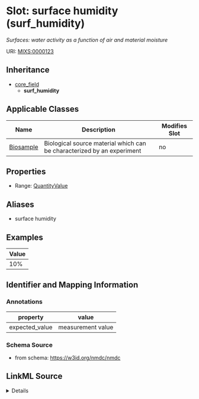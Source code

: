 # Slot: surface humidity (surf_humidity)


_Surfaces: water activity as a function of air and material moisture_



URI: [MIXS:0000123](https://w3id.org/mixs/0000123)




## Inheritance

* [core_field](core_field.md)
    * **surf_humidity**





## Applicable Classes

| Name | Description | Modifies Slot |
| --- | --- | --- |
[Biosample](Biosample.md) | Biological source material which can be characterized by an experiment |  no  |







## Properties

* Range: [QuantityValue](QuantityValue.md)



## Aliases


* surface humidity




## Examples

| Value |
| --- |
| 10% |

## Identifier and Mapping Information





### Annotations

| property | value |
| --- | --- |
| expected_value | measurement value || preferred_unit | percentage || occurrence | 1 |



### Schema Source


* from schema: https://w3id.org/nmdc/nmdc




## LinkML Source

<details>
```yaml
name: surf_humidity
annotations:
  expected_value:
    tag: expected_value
    value: measurement value
  preferred_unit:
    tag: preferred_unit
    value: percentage
  occurrence:
    tag: occurrence
    value: '1'
description: 'Surfaces: water activity as a function of air and material moisture'
title: surface humidity
examples:
- value: 10%
from_schema: https://w3id.org/nmdc/nmdc
aliases:
- surface humidity
rank: 1000
is_a: core field
slot_uri: MIXS:0000123
multivalued: false
alias: surf_humidity
domain_of:
- Biosample
range: QuantityValue

```
</details>